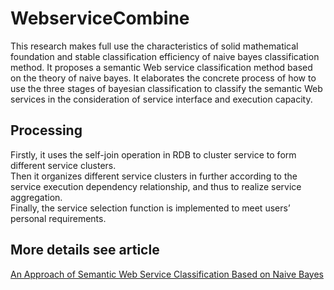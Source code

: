 # WebserviceCombine
This research makes full use the characteristics of solid mathematical foundation and stable classification efficiency of naive bayes classification method. It proposes a semantic Web service classification method based on the theory of naive bayes. It elaborates the concrete process of how to use the three stages of bayesian classification to classify the semantic Web services in the consideration of service interface and execution capacity. 
## Processing
Firstly, it uses the self-join operation in RDB to cluster service to form different service clusters. <br>
Then it organizes different service clusters in further according to the service execution dependency relationship, and thus to realize service aggregation. 
<br>Finally, the service selection function is implemented to meet users’ personal requirements.
## More details see article
<a href='https://www.computer.org/csdl/proceedings/scc/2016/2628/00/2628a356-abs.html'>An Approach of Semantic Web Service Classification Based on Naive Bayes</a>
